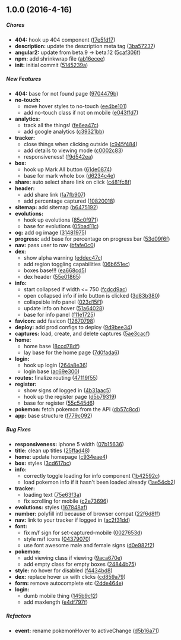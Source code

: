 ## 1.0.0 (2016-4-16)

##### Chores

* **404:** hook up 404 component ([f7e5fd17](https://github.com/robinjoseph08/rmj.io/commit/f7e5fd17012e17bec0bf3fe88a826d50d613e3f8))
* **description:** update the description meta tag ([3ba57237](https://github.com/robinjoseph08/rmj.io/commit/3ba572378535d87c070092111a9aa4dd0b0caba9))
* **angular2:** update from beta.9 -> beta.12 ([5caf306f](https://github.com/robinjoseph08/rmj.io/commit/5caf306fc560a7406b654ffa3d8b780a0088134a))
* **npm:** add shrinkwrap file ([ab16ecee](https://github.com/robinjoseph08/rmj.io/commit/ab16ecee99ae0813dc7ffbe242b5ddb70ab0128c))
* **init:** initial commit ([5145239a](https://github.com/robinjoseph08/rmj.io/commit/5145239a5901800fd1e864de67727ca8221a8258))

##### New Features

* **404:** base for not found page ([9704479b](https://github.com/robinjoseph08/rmj.io/commit/9704479b4e5931ec4d0b0d870dce8b4bc8281e62))
* **no-touch:**
  * move hover styles to no-touch ([ee4be101](https://github.com/robinjoseph08/rmj.io/commit/ee4be1017cb73d6334c8c96ff0e573206a949bec))
  * add no-touch class if not on mobile ([e043ffd7](https://github.com/robinjoseph08/rmj.io/commit/e043ffd7115ada83bc537702e18e8f21861cbf96))
* **analytics:**
  * track all the things! ([fe6ea47c](https://github.com/robinjoseph08/rmj.io/commit/fe6ea47c40b988a2095f182a01340ca805321270))
  * add google analytics ([c39321bb](https://github.com/robinjoseph08/rmj.io/commit/c39321bb214d490d5e5af1187f4b62fc6068b17f))
* **tracker:**
  * close things when clicking outside ([c945f484](https://github.com/robinjoseph08/rmj.io/commit/c945f484463285e0f639efcc00f0577d03f1aa23))
  * add details to viewing mode ([c0002c83](https://github.com/robinjoseph08/rmj.io/commit/c0002c837ecb713779577057bf22909083d36553))
  * responsiveness! ([f9d542ea](https://github.com/robinjoseph08/rmj.io/commit/f9d542eab06134ac8141f76560a5e58f19e1f96d))
* **box:**
  * hook up Mark All button ([61de0874](https://github.com/robinjoseph08/rmj.io/commit/61de08745be97c74c219ca322b4410ad47de6967))
  * base for mark whole box ([d6234c4e](https://github.com/robinjoseph08/rmj.io/commit/d6234c4e83a8d6a1f7e43a41de39c1f5bc40e4cc))
* **share:** auto select share link on click ([c481fc8f](https://github.com/robinjoseph08/rmj.io/commit/c481fc8fb8307571effa67971a45e020284e8a6e))
* **header:**
  * add share link ([fa7fb907](https://github.com/robinjoseph08/rmj.io/commit/fa7fb907c1da830d913c7d350011b9c7fb08a389))
  * add percentage captured ([10820018](https://github.com/robinjoseph08/rmj.io/commit/108200183690a8fa811e21e7c2c43b288e8128a7))
* **sitemap:** add sitemap ([b6475192](https://github.com/robinjoseph08/rmj.io/commit/b647519251a76afbd9a04973082936593f2c66be))
* **evolutions:**
  * hook up evolutions ([85c0f971](https://github.com/robinjoseph08/rmj.io/commit/85c0f971c4383e120704f8107bd7baff8f03ff64))
  * base for evolutions ([05bad11c](https://github.com/robinjoseph08/rmj.io/commit/05bad11c917855b436253eeafab5ccc9fd9f0d75))
* **og:** add og image ([31481975](https://github.com/robinjoseph08/rmj.io/commit/314819755206c6f331ce9fe93ef64ab4fcca03c1))
* **progress:** add base for percentage on progress bar ([53d09f6f](https://github.com/robinjoseph08/rmj.io/commit/53d09f6f9d6c19cf0744e4ed7c0cb47a8a4e72b7))
* **nav:** pass user to nav ([bfafe0c0](https://github.com/robinjoseph08/rmj.io/commit/bfafe0c03dc07c7e91a215565ec0a99a782ffe99))
* **dex:**
  * show alpha warning ([eddec47c](https://github.com/robinjoseph08/rmj.io/commit/eddec47c5935bedafd7583488e9e1a115307b6eb))
  * add region toggling capabilities ([06b651ec](https://github.com/robinjoseph08/rmj.io/commit/06b651ec82f10f8077192b18d24b1e0f2d006a53))
  * boxes base!!! ([ea668cd5](https://github.com/robinjoseph08/rmj.io/commit/ea668cd51d6d7978fb74c2a6d95b90879039d02f))
  * dex header ([55e01865](https://github.com/robinjoseph08/rmj.io/commit/55e018651fb1465baaaf96045129196e1ec98fe0))
* **info:**
  * start collapsed if width <= 750 ([fcdcd9ac](https://github.com/robinjoseph08/rmj.io/commit/fcdcd9ac69e4b7b043539b95f109a91338e15a51))
  * open collapsed info if info button is clicked ([3d83b380](https://github.com/robinjoseph08/rmj.io/commit/3d83b380b187f0426a29da496bd93e461dfdb605))
  * collapsible info panel ([023d15f1](https://github.com/robinjoseph08/rmj.io/commit/023d15f100e240e892f64c3a0e912416cf7a6063))
  * update info on hover ([51a64028](https://github.com/robinjoseph08/rmj.io/commit/51a64028c6e63e27eb78d19be64536a4ca8938ad))
  * base for info panel ([f11e1725](https://github.com/robinjoseph08/rmj.io/commit/f11e17251edcff789161fd9402f6c6c6e8f3d899))
* **favicon:** add favicon ([12670798](https://github.com/robinjoseph08/rmj.io/commit/126707981f60d264b1cbd4124fea8972ba7bbc23))
* **deploy:** add prod configs to deploy ([9d9bee34](https://github.com/robinjoseph08/rmj.io/commit/9d9bee341c37bfc62fa5919de3a33e47b94517a1))
* **captures:** load, create, and delete captures ([5ae3cacf](https://github.com/robinjoseph08/rmj.io/commit/5ae3cacf8c8b85eb527e6895e7fa8ba926d8ff0e))
* **home:**
  * home base ([8ccd78df](https://github.com/robinjoseph08/rmj.io/commit/8ccd78df8a80c946284b4cd53764787376a5b936))
  * lay base for the home page ([7d0fada6](https://github.com/robinjoseph08/rmj.io/commit/7d0fada6a3b5de91d98ef5e75e67385660b49364))
* **login:**
  * hook up login ([264a8e36](https://github.com/robinjoseph08/rmj.io/commit/264a8e36d11d155c11698dbcb64d93e37d87b25e))
  * login base ([ac69e300](https://github.com/robinjoseph08/rmj.io/commit/ac69e30086b8b2cade869f134104bac9bf769c4f))
* **routes:** finalize routing ([47119f55](https://github.com/robinjoseph08/rmj.io/commit/47119f553fcb5fa4b47b11ee73778692e35fc400))
* **register:**
  * show signs of logged in ([4b31aac5](https://github.com/robinjoseph08/rmj.io/commit/4b31aac517f90bbde792798125211ce829970c6e))
  * hook up the register page ([d5b79319](https://github.com/robinjoseph08/rmj.io/commit/d5b793190a59d643e5549a6d418ef797bdc10830))
  * base for register ([55c545d6](https://github.com/robinjoseph08/rmj.io/commit/55c545d6e7aff13a23116451ec66ad8a24b6406c))
* **pokemon:** fetch pokemon from the API ([db57c8cd](https://github.com/robinjoseph08/rmj.io/commit/db57c8cd217b0bfe7b4273b80daeabc5be738b1e))
* **app:** base structure ([f779c092](https://github.com/robinjoseph08/rmj.io/commit/f779c0927d8c6e36ba83b857da52ce25521fbcd2))

##### Bug Fixes

* **responsiveness:** iphone 5 width ([07b15636](https://github.com/robinjoseph08/rmj.io/commit/07b1563618ea72dd621cccf6eb11370b1f062ef8))
* **title:** clean up titles ([25ffad48](https://github.com/robinjoseph08/rmj.io/commit/25ffad48ecbd3864c35d3c47071920c7e3cea24f))
* **home:** update homepage ([c934eae4](https://github.com/robinjoseph08/rmj.io/commit/c934eae422b40a09c7ec33425493e9268db91b7a))
* **box:** styles ([3cd617bc](https://github.com/robinjoseph08/rmj.io/commit/3cd617bc3605b786844245efa2271ef11503a01e))
* **info:**
  * correctly toggle loading for info component ([1b42592c](https://github.com/robinjoseph08/rmj.io/commit/1b42592c7cf9bee9d5061e4f8f6d66897d3d99f0))
  * load pokemon info if it hasn't been loaded already ([1ae54cb2](https://github.com/robinjoseph08/rmj.io/commit/1ae54cb2213da3181b1a2e85990f66d361699e1f))
* **tracker:**
  * loading text ([75e63f3a](https://github.com/robinjoseph08/rmj.io/commit/75e63f3afc01de9c9e089f728d53960ebab8ccd4))
  * fix scrolling for mobile ([c2e73696](https://github.com/robinjoseph08/rmj.io/commit/c2e736966f125c613cb5fbf16570ea6e8affd9b3))
* **evolutions:** styles ([167848af](https://github.com/robinjoseph08/rmj.io/commit/167848afb2c9d038ec0fce494f35489570add0d2))
* **number:** polyfill intl because of browser compat ([22f6d8ff](https://github.com/robinjoseph08/rmj.io/commit/22f6d8ff2686785e14a5d01f7313a750a76aefba))
* **nav:** link to your tracker if logged in ([ac2f31dd](https://github.com/robinjoseph08/rmj.io/commit/ac2f31ddccb4fd7c6da936b426a05c9d82d013fb))
* **font:**
  * fix m/f sign for set-captured-mobile ([0027653d](https://github.com/robinjoseph08/rmj.io/commit/0027653d441adf0e242328b7a7051c94c127a7f3))
  * style m/f icons ([04379070](https://github.com/robinjoseph08/rmj.io/commit/0437907076c0712924a4ef3e04e22e4e6f3842ef))
  * use font awesome male and female signs ([d0e982f2](https://github.com/robinjoseph08/rmj.io/commit/d0e982f293f4e2ce6849bdb2104d5fcc6b22571e))
* **pokemon:**
  * add viewing class if viewing ([9aca670e](https://github.com/robinjoseph08/rmj.io/commit/9aca670edaf494f887fe3781e916a4c71d4f84a7))
  * add empty class for empty boxes ([24844b75](https://github.com/robinjoseph08/rmj.io/commit/24844b757d583457e5713b1b1a67e6efd1be2d8f))
* **style:** no hover for disabled ([f4434bd8](https://github.com/robinjoseph08/rmj.io/commit/f4434bd8f3b63dfc4a37ba53bf41d157a98c91c8))
* **dex:** replace hover ux with clicks ([cd859a79](https://github.com/robinjoseph08/rmj.io/commit/cd859a79caa51b6b8b3059b642db79d083064521))
* **form:** remove autocomplete etc ([2dde464e](https://github.com/robinjoseph08/rmj.io/commit/2dde464e5d4978c3ab520ed04dc71e470d65e07e))
* **login:**
  * dumb mobile thing ([145b9c12](https://github.com/robinjoseph08/rmj.io/commit/145b9c12ce3bfc8cfe722e05b5d674ac0532709c))
  * add maxlength ([e4df797f](https://github.com/robinjoseph08/rmj.io/commit/e4df797f0f262dbf720069aa8a413883fa79cf42))

##### Refactors

* **event:** rename pokemonHover to activeChange ([d5b16a71](https://github.com/robinjoseph08/rmj.io/commit/d5b16a713adfab07156d361a970939546fe8c680))

